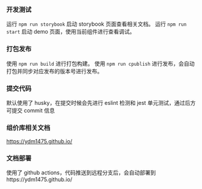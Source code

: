### 开发测试

运行 `npm run storybook` 启动 storybook 页面查看相关文档。
运行 `npm run start` 启动 demo 页面，使用当前组件进行查看调试。

### 打包发布

使用 `npm run build` 进行打包构建。
使用 `npm run cpublish` 进行发布，会自动打包并同步对应发布的版本号进行发布。

### 提交代码

默认使用了 husky，在提交时候会先进行 eslint 检测和 jest 单元测试，通过后方可提交 commit 信息

### 组价库相关文档

https://ydm1475.github.io/

### 文档部署

使用了 github actions，代码推送到远程分支后，会自动部署到https://ydm1475.github.io/
